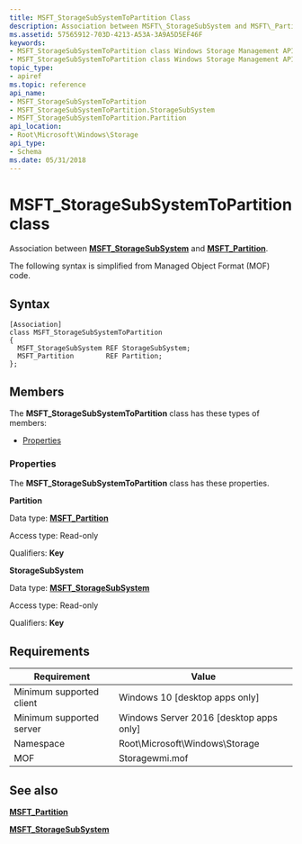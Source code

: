 ```yaml
---
title: MSFT_StorageSubSystemToPartition Class
description: Association between MSFT\_StorageSubSystem and MSFT\_Partition.
ms.assetid: 57565912-703D-4213-A53A-3A9A5D5EF46F
keywords:
- MSFT_StorageSubSystemToPartition class Windows Storage Management API
- MSFT_StorageSubSystemToPartition class Windows Storage Management API , described
topic_type:
- apiref
ms.topic: reference
api_name:
- MSFT_StorageSubSystemToPartition
- MSFT_StorageSubSystemToPartition.StorageSubSystem
- MSFT_StorageSubSystemToPartition.Partition
api_location:
- Root\Microsoft\Windows\Storage
api_type:
- Schema
ms.date: 05/31/2018
---
```


# MSFT\_StorageSubSystemToPartition class

Association between [**MSFT\_StorageSubSystem**](msft-storagesubsystem.md) and [**MSFT\_Partition**](msft-partition.md).

The following syntax is simplified from Managed Object Format (MOF) code.

## Syntax

``` syntax
[Association]
class MSFT_StorageSubSystemToPartition
{
  MSFT_StorageSubSystem REF StorageSubSystem;
  MSFT_Partition        REF Partition;
};
```

## Members

The **MSFT\_StorageSubSystemToPartition** class has these types of members:

-   [Properties](#properties)

### Properties

The **MSFT\_StorageSubSystemToPartition** class has these properties.

 

**Partition**
   

Data type: **[**MSFT\_Partition**](msft-partition.md)**
 

Access type: Read-only
 

Qualifiers: **Key**
 

 

**StorageSubSystem**
   

Data type: **[**MSFT\_StorageSubSystem**](msft-storagesubsystem.md)**
 

Access type: Read-only
 

Qualifiers: **Key**
 

 

## Requirements



| Requirement | Value |
|-------------------------------------|-------------------------------------------------------------------------------------------|
| Minimum supported client | Windows 10 \[desktop apps only\]                                               |
| Minimum supported server | Windows Server 2016 \[desktop apps only\]                                      |
| Namespace                | Root\\Microsoft\\Windows\\Storage                                              |
| MOF                      |  Storagewmi.mof  |



## See also

 

[**MSFT\_Partition**](msft-partition.md)
 

[**MSFT\_StorageSubSystem**](msft-storagesubsystem.md)
 

 

 





